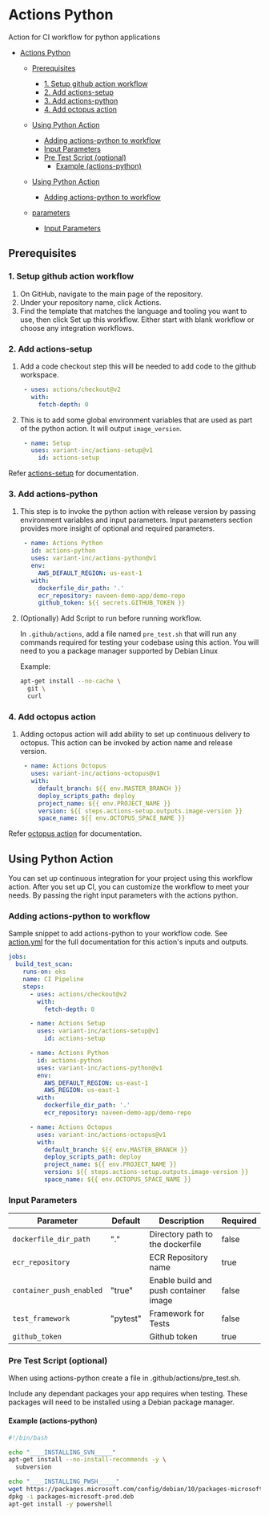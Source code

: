 # Actions Python

Action for CI workflow for python applications

- [Actions Python](#actions-python)
  - [Prerequisites](#prerequisites)
    - [1. Setup github action workflow](#1-setup-github-action-workflow)
    - [2. Add actions-setup](#2-add-actions-setup)
    - [3. Add actions-python](#3-add-actions-python)
    - [4. Add octopus action](#4-add-octopus-action)
  - [Using Python Action](#using-python-action)
    - [Adding actions-python to workflow](#adding-actions-python-to-workflow)
    - [Input Parameters](#input-parameters)
    - [Pre Test Script (optional)](#pre-test-script-optional)
      - [Example (actions-python)](#example-actions-python)

  - [Using Python Action](#using-python-action)
    - [Adding actions-python to workflow](#adding-actions-python-to-workflow)
  - [parameters](#parameters)
    - [Input Parameters](#input-parameters)

## Prerequisites

### 1. Setup github action workflow

1. On GitHub, navigate to the main page of the repository.
2. Under your repository name, click Actions.
3. Find the template that matches the language and tooling you want to use, then click Set up this workflow. Either start with blank workflow or choose any integration workflows.

### 2. Add actions-setup

1. Add a code checkout step this will be needed to add code to the github workspace.

    ```yaml
     - uses: actions/checkout@v2
       with:
         fetch-depth: 0
    ```

2. This is to add some global environment variables that are used as part of the python action. It will output `image_version`.

    ```yaml
     - name: Setup
       uses: variant-inc/actions-setup@v1
         id: actions-setup
    ```

Refer [actions-setup](https://github.com/variant-inc/actions-setup) for documentation.

### 3. Add actions-python

1. This step is to invoke the python action with release version by passing environment variables and input parameters. Input parameters section provides more insight of optional and required parameters.

    ```yaml
     - name: Actions Python
       id: actions-python
       uses: variant-inc/actions-python@v1
       env:
         AWS_DEFAULT_REGION: us-east-1
       with:
         dockerfile_dir_path: '.'
         ecr_repository: naveen-demo-app/demo-repo
         github_token: ${{ secrets.GITHUB_TOKEN }}
    ```

2. (Optionally) Add Script to run before running workflow.

    In `.github/actions`, add a file named `pre_test.sh` that will run any commands required for testing your codebase using this action. You will need to you a package manager supported by Debian Linux

    Example:

    ```bash
    apt-get install --no-cache \
      git \
      curl
    ```

### 4. Add octopus action

1. Adding octopus action will add ability to set up continuous delivery to octopus. This action can be invoked by action name and release version.

    ```yaml
     - name: Actions Octopus
       uses: variant-inc/actions-octopus@v1
       with:
         default_branch: ${{ env.MASTER_BRANCH }}
         deploy_scripts_path: deploy
         project_name: ${{ env.PROJECT_NAME }}
         version: ${{ steps.actions-setup.outputs.image-version }}
         space_name: ${{ env.OCTOPUS_SPACE_NAME }}
    ```

Refer [octopus action](https://github.com/variant-inc/actions-octopus) for documentation.

## Using Python Action

You can set up continuous integration for your project using this workflow action.
After you set up CI, you can customize the workflow to meet your needs. By passing the right input parameters with the actions python.

### Adding actions-python to workflow

Sample snippet to add actions-python to your workflow code.
See [action.yml](action.yml) for the full documentation for this action's inputs and outputs.

```yaml
jobs:
  build_test_scan:
    runs-on: eks
    name: CI Pipeline
    steps:
      - uses: actions/checkout@v2
        with:
          fetch-depth: 0

      - name: Actions Setup
        uses: variant-inc/actions-setup@v1
          id: actions-setup

      - name: Actions Python
        id: actions-python
        uses: variant-inc/actions-python@v1
        env:
          AWS_DEFAULT_REGION: us-east-1
          AWS_REGION: us-east-1
        with:
          dockerfile_dir_path: '.'
          ecr_repository: naveen-demo-app/demo-repo

      - name: Actions Octopus
        uses: variant-inc/actions-octopus@v1
        with:
          default_branch: ${{ env.MASTER_BRANCH }}
          deploy_scripts_path: deploy
          project_name: ${{ env.PROJECT_NAME }}
          version: ${{ steps.actions-setup.outputs.image-version }}
          space_name: ${{ env.OCTOPUS_SPACE_NAME }}

```

### Input Parameters

| Parameter                | Default  | Description                           | Required |
| ------------------------ | -------- | ------------------------------------- | -------- |
| `dockerfile_dir_path`    | "."      | Directory path to the dockerfile      | false    |
| `ecr_repository`         |          | ECR Repository name                   | true     |
| `container_push_enabled` | "true"   | Enable build and push container image | false    |
| `test_framework`         | "pytest" | Framework for Tests                   | false    |
| `github_token`           |          | Github token                          | true     |

### Pre Test Script (optional)

When using actions-python create a file in .github/actions/pre_test.sh.

Include any dependant packages your app requires when testing. These packages will need to be installed using a Debian package manager.

#### Example (actions-python)

```bash
#!/bin/bash

echo "____INSTALLING_SVN_____"
apt-get install --no-install-recommends -y \
  subversion

echo "____INSTALLING_PWSH_____"
wget https://packages.microsoft.com/config/debian/10/packages-microsoft-prod.deb
dpkg -i packages-microsoft-prod.deb
apt-get install -y powershell
```
